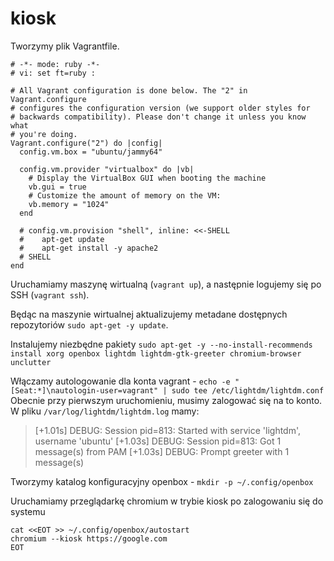 # kiosk

Tworzymy plik Vagrantfile.

```
# -*- mode: ruby -*-
# vi: set ft=ruby :

# All Vagrant configuration is done below. The "2" in Vagrant.configure
# configures the configuration version (we support older styles for
# backwards compatibility). Please don't change it unless you know what
# you're doing.
Vagrant.configure("2") do |config|
  config.vm.box = "ubuntu/jammy64"

  config.vm.provider "virtualbox" do |vb|
    # Display the VirtualBox GUI when booting the machine
    vb.gui = true
    # Customize the amount of memory on the VM:
    vb.memory = "1024"
  end

  # config.vm.provision "shell", inline: <<-SHELL
  #    apt-get update
  #    apt-get install -y apache2
  # SHELL
end
```

Uruchamiamy maszynę wirtualną (`vagrant up`), a następnie logujemy się po SSH (`vagrant ssh`).

Będąc na maszynie wirtualnej aktualizujemy metadane dostępnych repozytoriów `sudo apt-get -y update`.

Instalujemy niezbędne pakiety `sudo apt-get -y --no-install-recommends install xorg openbox lightdm lightdm-gtk-greeter chromium-browser unclutter`

Włączamy autologowanie dla konta vagrant - `echo -e "[Seat:*]\nautologin-user=vagrant" | sudo tee /etc/lightdm/lightdm.conf`
Obecnie przy pierwszym uruchomieniu, musimy zalogować się na to konto.
W pliku `/var/log/lightdm/lightdm.log` mamy:

>[+1.01s] DEBUG: Session pid=813: Started with service 'lightdm', username 'ubuntu'
[+1.03s] DEBUG: Session pid=813: Got 1 message(s) from PAM
[+1.03s] DEBUG: Prompt greeter with 1 message(s)

Tworzymy katalog konfiguracyjny openbox - `mkdir -p ~/.config/openbox`

Uruchamiamy przeglądarkę chromium w trybie kiosk po zalogowaniu się do systemu

```
cat <<EOT >> ~/.config/openbox/autostart
chromium --kiosk https://google.com
EOT
```
